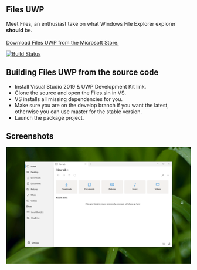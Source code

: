 ## Files UWP
Meet Files, an enthusiast take on what Windows File Explorer explorer <b>should</b> be.
<br/><br/>
<a href="https://www.microsoft.com/store/apps/9NGHP3DX8HDX">Download Files UWP from the Microsoft Store.</a>

[![Build Status](https://dev.azure.com/lukeblevins150823/Files%20UWP/_apis/build/status/duke7553.files-uwp%20(1)?branchName=develop)](https://dev.azure.com/lukeblevins150823/Files%20UWP/_build/latest?definitionId=2&branchName=develop)

## Building Files UWP from the source code
- Install Visual Studio 2019 & UWP Development Kit link.
- Clone the source and open the Files.sln in VS.
- VS installs all missing dependencies for you.
- Make sure you are on the develop branch if you want the latest, otherwise you can use master for the stable version.
- Launch the package project.

## Screenshots
<img src="Files/Assets/FilesHome.png" width="600px">
